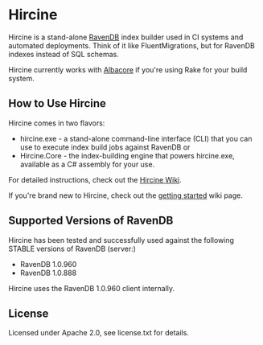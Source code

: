 Hircine
=======

Hircine is a stand-alone [RavenDB](http://ravendb.net/) index builder used in CI systems and automated deployments. Think of it like FluentMigrations, but for RavenDB indexes instead of SQL schemas.

Hircine currently works with [Albacore](https://github.com/Albacore/albacore) if you're using Rake for your build system.

## How to Use Hircine ##
Hircine comes in two flavors:

* hircine.exe - a stand-alone command-line interface (CLI) that you can use to execute index build jobs against RavenDB or
* Hircine.Core - the index-building engine that powers hircine.exe, available as a C# assembly for your use.

For detailed instructions, check out the [Hircine Wiki](https://github.com/markedup-mobi/hircine/wiki).

If you're brand new to Hircine, check out the [getting started](https://github.com/markedup-mobi/hircine/wiki/Getting-Started) wiki page.

## Supported Versions of RavenDB ##
Hircine has been tested and successfully used against the following STABLE versions of RavenDB (server:)

* RavenDB 1.0.960
* RavenDB 1.0.888

Hircine uses the RavenDB 1.0.960 client internally.

## License ##
Licensed under Apache 2.0, see license.txt for details.